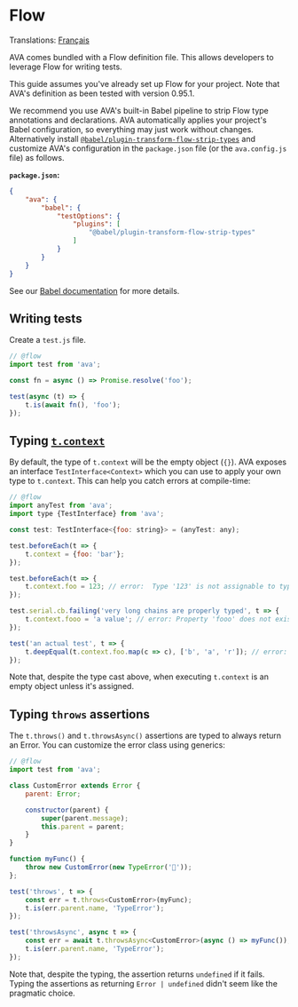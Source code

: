 # Flow

Translations: [Français](https://github.com/avajs/ava-docs/blob/master/fr_FR/docs/recipes/flow.md)

AVA comes bundled with a Flow definition file. This allows developers to leverage Flow for writing tests.

This guide assumes you've already set up Flow for your project. Note that AVA's definition as been tested with version 0.95.1.

We recommend you use AVA's built-in Babel pipeline to strip Flow type annotations and declarations. AVA automatically applies your project's Babel configuration, so everything may just work without changes. Alternatively install [`@babel/plugin-transform-flow-strip-types`](https://www.npmjs.com/package/@babel/plugin-transform-flow-strip-types) and customize AVA's configuration in the `package.json` file (or the `ava.config.js` file) as follows.

**`package.json`:**

```json
{
	"ava": {
		"babel": {
			"testOptions": {
				"plugins": [
					"@babel/plugin-transform-flow-strip-types"
				]
			}
		}
	}
}
```

See our [Babel documentation](babel.md) for more details.

## Writing tests

Create a `test.js` file.

```js
// @flow
import test from 'ava';

const fn = async () => Promise.resolve('foo');

test(async (t) => {
	t.is(await fn(), 'foo');
});
```

## Typing [`t.context`](../01-writing-tests.md#test-context)

By default, the type of `t.context` will be the empty object (`{}`). AVA exposes an interface `TestInterface<Context>` which you can use to apply your own type to `t.context`. This can help you catch errors at compile-time:

```js
// @flow
import anyTest from 'ava';
import type {TestInterface} from 'ava';

const test: TestInterface<{foo: string}> = (anyTest: any);

test.beforeEach(t => {
	t.context = {foo: 'bar'};
});

test.beforeEach(t => {
	t.context.foo = 123; // error:  Type '123' is not assignable to type 'string'
});

test.serial.cb.failing('very long chains are properly typed', t => {
	t.context.fooo = 'a value'; // error: Property 'fooo' does not exist on type ''
});

test('an actual test', t => {
	t.deepEqual(t.context.foo.map(c => c), ['b', 'a', 'r']); // error: Property 'map' does not exist on type 'string'
});
```

Note that, despite the type cast above, when executing `t.context` is an empty object unless it's assigned.

## Typing `throws` assertions

The `t.throws()` and `t.throwsAsync()` assertions are typed to always return an Error. You can customize the error class using generics:

```js
// @flow
import test from 'ava';

class CustomError extends Error {
	parent: Error;

	constructor(parent) {
		super(parent.message);
		this.parent = parent;
	}
}

function myFunc() {
	throw new CustomError(new TypeError('🙈'));
};

test('throws', t => {
	const err = t.throws<CustomError>(myFunc);
	t.is(err.parent.name, 'TypeError');
});

test('throwsAsync', async t => {
	const err = await t.throwsAsync<CustomError>(async () => myFunc());
	t.is(err.parent.name, 'TypeError');
});
```

Note that, despite the typing, the assertion returns `undefined` if it fails. Typing the assertions as returning `Error | undefined` didn't seem like the pragmatic choice.
